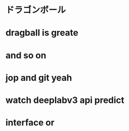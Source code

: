 # ドラゴンボール
# dragball is greate 
# and so on
# jop and git yeah
# watch deeplabv3 api predict
# interface or 
